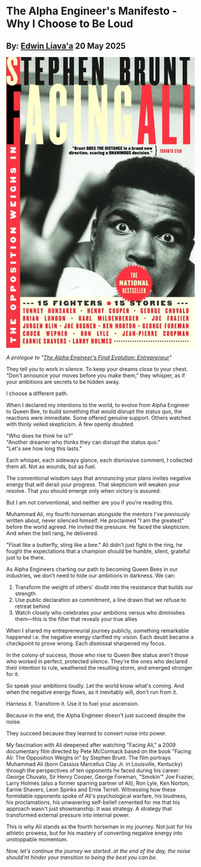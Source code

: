# The Alpha Engineer's Manifesto - Why I Choose to Be Loud
## By: [Edwin Liava'a](https://github.com/EdwinLiavaa) 20 May 2025

<p align="center">
 <img width="600" src="https://github.com/EdwinLiavaa/liavaa.space/blob/main/blog/20250520/pic.png">
</p>

*A prologue to "[The Alpha Engineer's Final Evolution: Entrepreneur](https://hackernoon.com/the-alpha-engineers-final-evolution-entrepreneur)"*

They tell you to work in silence. To keep your dreams close to your chest. "Don't announce your moves before you make them," they whisper, as if your ambitions are secrets to be hidden away.

I choose a different path.

When I declared my intentions to the world, to evolve from Alpha Engineer to Queen Bee, to build something that would disrupt the status quo, the reactions were immediate. Some offered genuine support. Others watched with thinly veiled skepticism. A few openly doubted.

"Who does he think he is?"  
"Another dreamer who thinks they can disrupt the status quo."  
"Let's see how long this lasts."  

Each whisper, each sideways glance, each dismissive comment, I collected them all. Not as wounds, but as fuel.

The conventional wisdom says that announcing your plans invites negative energy that will derail your progress. That skepticism will weaken your resolve. That you should emerge only when victory is assured.

But I am not conventional, and neither are you if you're reading this.

Muhammad Ali, my fourth horseman alongside the mentors I've previously written about, never silenced himself. He proclaimed "I am the greatest" before the world agreed. He invited the pressure. He faced the skepticism. And when the bell rang, he delivered.

"Float like a butterfly, sting like a bee." Ali didn't just fight in the ring, he fought the expectations that a champion should be humble, silent, grateful just to be there.

As Alpha Engineers charting our path to becoming Queen Bees in our industries, we don't need to hide our ambitions in darkness. We can:

1. Transform the weight of others' doubt into the resistance that builds our strength
2. Use public declaration as commitment, a line drawn that we refuse to retreat behind
3. Watch closely who celebrates your ambitions versus who diminishes them—this is the filter that reveals your true allies

When I shared my entrepreneurial journey publicly, something remarkable happened i.e. the negative energy clarified my vision. Each doubt became a checkpoint to prove wrong. Each dismissal sharpened my focus.

In the colony of success, those who rise to Queen Bee status aren't those who worked in perfect, protected silence. They're the ones who declared their intention to rule, weathered the resulting storm, and emerged stronger for it.

So speak your ambitions loudly. Let the world know what's coming. And when the negative energy flows, as it inevitably will, don't run from it.

Harness it. Transform it. Use it to fuel your ascension.

Because in the end, the Alpha Engineer doesn't just succeed despite the noise. 

They succeed because they learned to convert noise into power.

My fascination with Ali deepened after watching "Facing Ali," a 2009 documentary film directed by Pete McCormack based on the book "Facing Ali: The Opposition Weighs in" by Stephen Brunt. The film portrays Muhammad Ali (born Cassius Marcellus Clay Jr. in Louisville, Kentucky) through the perspectives of ten opponents he faced during his career: George Chuvalo, Sir Henry Cooper, George Foreman, "Smokin'" Joe Frazier, Larry Holmes (also a former sparring partner of Ali), Ron Lyle, Ken Norton, Earnie Shavers, Leon Spinks and Ernie Terrell. Witnessing how these formidable opponents spoke of Ali's psychological warfare, his loudness, his proclamations, his unwavering self-belief cemented for me that his approach wasn't just showmanship. It was strategy. A strategy that transformed external pressure into internal power.

This is why Ali stands as the fourth horseman in my journey. Not just for his athletic prowess, but for his mastery of converting negative energy into unstoppable momentum.

*Now, let's continue the journey we started..at the end of the day, the noise should'nt hinder your transition to being the best you can be.*